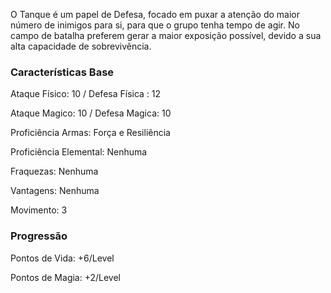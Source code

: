 O Tanque é um papel de Defesa, focado em puxar a atenção do maior número de inimigos para si, para que o grupo tenha tempo de agir.
No campo de batalha preferem gerar a maior exposição possível, devido a sua alta capacidade de sobrevivência. 

### Características Base

Ataque Físico: 10  / Defesa Física : 12

Ataque Magico: 10 / Defesa Magica: 10

Proficiência Armas: Força e Resiliência

Proficiência Elemental: Nenhuma

Fraquezas: Nenhuma

Vantagens: Nenhuma

Movimento: 3

### Progressão

Pontos de Vida: +6/Level

Pontos de Magia: +2/Level
